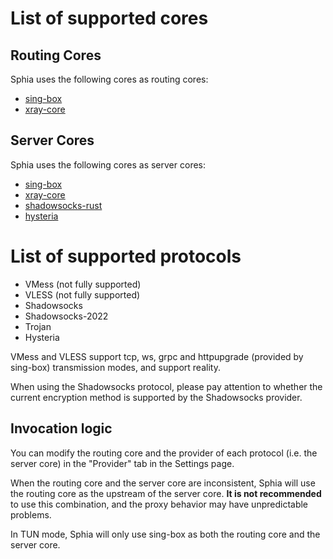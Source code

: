 # List of supported cores

## Routing Cores

Sphia uses the following cores as routing cores:

- [sing-box](https://github.com/SagerNet/sing-box)
- [xray-core](https://github.com/xtls/xray-core)

## Server Cores

Sphia uses the following cores as server cores:

- [sing-box](https://github.com/SagerNet/sing-box)
- [xray-core](https://github.com/xtls/xray-core)
- [shadowsocks-rust](https://github.com/shadowsocks/shadowsocks-rust)
- [hysteria](https://github.com/apernet/hysteria)

# List of supported protocols

- VMess (not fully supported)
- VLESS (not fully supported)
- Shadowsocks
- Shadowsocks-2022
- Trojan
- Hysteria

VMess and VLESS support tcp, ws, grpc and httpupgrade (provided by sing-box) transmission modes, and support reality.

When using the Shadowsocks protocol, please pay attention to whether the current encryption method is supported by the
Shadowsocks provider.

## Invocation logic

You can modify the routing core and the provider of each protocol (i.e. the server core) in the "Provider" tab in the
Settings page.

When the routing core and the server core are inconsistent, Sphia will use the routing core as the upstream of the
server core. **It is not recommended** to use this combination, and the proxy behavior may have unpredictable problems.

In TUN mode, Sphia will only use sing-box as both the routing core and the server core.
